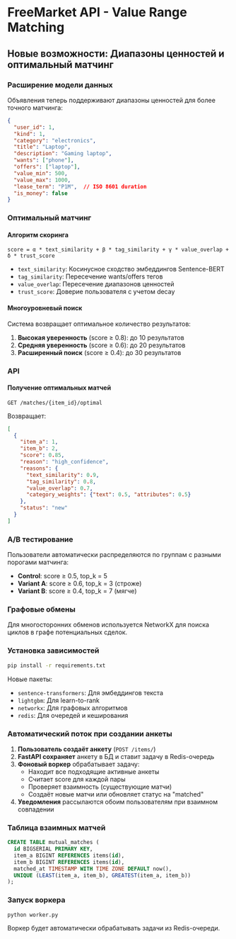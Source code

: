 # FreeMarket API - Value Range Matching

## Новые возможности: Диапазоны ценностей и оптимальный матчинг

### Расширение модели данных

Объявления теперь поддерживают диапазоны ценностей для более точного матчинга:

```json
{
  "user_id": 1,
  "kind": 1,
  "category": "electronics",
  "title": "Laptop",
  "description": "Gaming laptop",
  "wants": ["phone"],
  "offers": ["laptop"],
  "value_min": 500,
  "value_max": 1000,
  "lease_term": "P1M",  // ISO 8601 duration
  "is_money": false
}
```

### Оптимальный матчинг

#### Алгоритм скоринга
```
score = α * text_similarity + β * tag_similarity + γ * value_overlap + δ * trust_score
```

- `text_similarity`: Косинусное сходство эмбеддингов Sentence-BERT
- `tag_similarity`: Пересечение wants/offers тегов
- `value_overlap`: Пересечение диапазонов ценностей
- `trust_score`: Доверие пользователя с учетом decay

#### Многоуровневый поиск
Система возвращает оптимальное количество результатов:
1. **Высокая уверенность** (score ≥ 0.8): до 10 результатов
2. **Средняя уверенность** (score ≥ 0.6): до 20 результатов
3. **Расширенный поиск** (score ≥ 0.4): до 30 результатов

### API

#### Получение оптимальных матчей
```
GET /matches/{item_id}/optimal
```

Возвращает:
```json
[
  {
    "item_a": 1,
    "item_b": 2,
    "score": 0.85,
    "reason": "high_confidence",
    "reasons": {
      "text_similarity": 0.9,
      "tag_similarity": 0.8,
      "value_overlap": 0.7,
      "category_weights": {"text": 0.5, "attributes": 0.5}
    },
    "status": "new"
  }
]
```

### A/B тестирование

Пользователи автоматически распределяются по группам с разными порогами матчинга:
- **Control**: score ≥ 0.5, top_k = 5
- **Variant A**: score ≥ 0.6, top_k = 3 (строже)
- **Variant B**: score ≥ 0.4, top_k = 7 (мягче)

### Графовые обмены

Для многосторонних обменов используется NetworkX для поиска циклов в графе потенциальных сделок.

### Установка зависимостей

```bash
pip install -r requirements.txt
```

Новые пакеты:
- `sentence-transformers`: Для эмбеддингов текста
- `lightgbm`: Для learn-to-rank
- `networkx`: Для графовых алгоритмов
- `redis`: Для очередей и кеширования

### Автоматический поток при создании анкеты

1. **Пользователь создаёт анкету** (`POST /items/`)
2. **FastAPI сохраняет** анкету в БД и ставит задачу в Redis-очередь
3. **Фоновый воркер** обрабатывает задачу:
   - Находит все подходящие активные анкеты
   - Считает score для каждой пары
   - Проверяет взаимность (существующие матчи)
   - Создаёт новые матчи или обновляет статус на "matched"
4. **Уведомления** рассылаются обоим пользователям при взаимном совпадении

### Таблица взаимных матчей

```sql
CREATE TABLE mutual_matches (
  id BIGSERIAL PRIMARY KEY,
  item_a BIGINT REFERENCES items(id),
  item_b BIGINT REFERENCES items(id),
  matched_at TIMESTAMP WITH TIME ZONE DEFAULT now(),
  UNIQUE (LEAST(item_a, item_b), GREATEST(item_a, item_b))
);
```

### Запуск воркера

```bash
python worker.py
```

Воркер будет автоматически обрабатывать задачи из Redis-очереди.

